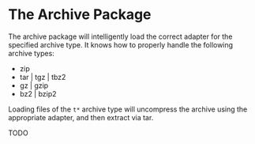 # The Archive Package

The archive package will intelligently load the correct adapter for the specified archive type. It knows how to properly handle the following archive types:

- zip
- tar | tgz | tbz2
- gz | gzip
- bz2 | bzip2

Loading files of the `t*` archive type will uncompress the archive using the appropriate adapter, and then extract via tar.

TODO
